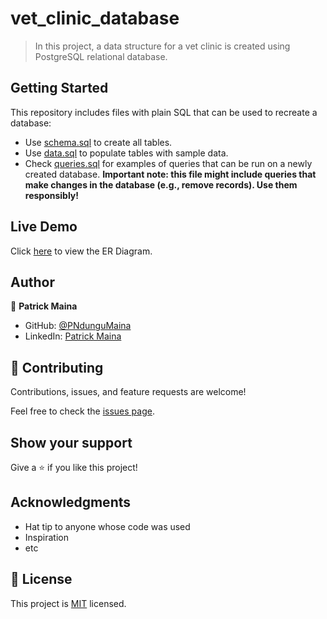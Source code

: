 # vet_clinic_database

> In this project, a data structure for a vet clinic is created using PostgreSQL relational database.

## Getting Started

This repository includes files with plain SQL that can be used to recreate a database:

- Use [schema.sql](./schema.sql) to create all tables.
- Use [data.sql](./data.sql) to populate tables with sample data.
- Check [queries.sql](./queries.sql) for examples of queries that can be run on a newly created database. **Important note: this file might include queries that make changes in the database (e.g., remove records). Use them responsibly!**


## Live Demo
Click [here](https://lucid.app/lucidchart/0ef2a75e-525f-496e-9368-5c8769d1aedd/edit?viewport_loc=414%2C-93%2C3352%2C1404%2C0_0&invitationId=inv_2b229484-e9c4-425d-8c3f-6e247f714e5b#) to view the ER Diagram.
## Author

👤 **Patrick Maina**

- GitHub: [@PNdunguMaina](https://github.com/PNdunguMaina)
- LinkedIn: [Patrick Maina](https://www.linkedin.com/in/pndungumaina/)

## 🤝 Contributing

Contributions, issues, and feature requests are welcome!

Feel free to check the [issues page](../../issues/).

## Show your support

Give a ⭐️ if you like this project!

## Acknowledgments

- Hat tip to anyone whose code was used
- Inspiration
- etc

## 📝 License

This project is [MIT](./MIT.md) licensed.

